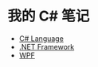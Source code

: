 # 我的 C\# 笔记

- [C# Language](lang/index.md)
- [.NET Framework](dotnet/index.md)
- [WPF](wpf/index.md)
